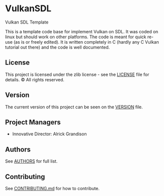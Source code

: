 # VulkanSDL
Vulkan SDL Template

This is a template code base for implement Vulkan on SDL.  It was coded on linux but should
work on other platforms.  The code is meant for quick re-use (as is or freely edited).
It is written completely in C (hardly any C Vulkan tutorial out there) and the code is well documented.

## License
This project is licensed under the zlib license - see the [LICENSE](LICENSE) file for details.
© All rights reserved.

## Version
The current version of this project can be seen on the [VERSION](VERSION.md) file.

## Project Managers
* Innovative Director:		Alrick Grandison


## Authors
See [AUTHORS](AUTHORS) for full list.

## Contributing
See [CONTRIBUTING.md](CONTRIBUTING.md) for how to contribute.


<br/><br/>

